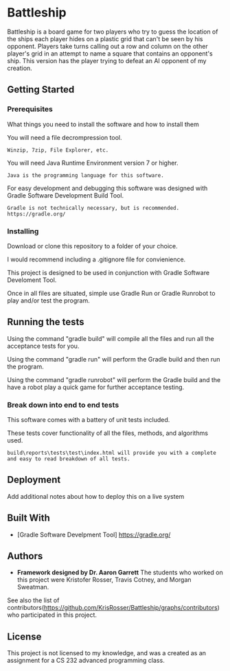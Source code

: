 # Battleship

Battleship is a board game for two players who try to guess the location of the ships each player hides on a plastic grid that can't be seen by his opponent.
Players take turns calling out a row and column on the other player's grid in an attempt to name a square that contains an opponent's ship. 
This version has the player trying to defeat an AI opponent of my creation. 

## Getting Started


### Prerequisites

What things you need to install the software and how to install them

You will need a file decrompression tool.
```
Winzip, 7zip, File Explorer, etc.
```
You will need Java Runtime Environment version 7 or higher.
```
Java is the programming language for this software.
```
For easy development and debugging this software was designed with Gradle Software Development Build Tool.
```
Gradle is not technically necessary, but is recommended. https://gradle.org/
```

### Installing

Download or clone this repository to a folder of your choice.

I would recommend including a .gitignore file for convienience.

This project is designed to be used in conjunction with Gradle Software Develoment Tool.

Once in all files are situated, simple use Gradle Run or Gradle Runrobot to play and/or test the program.

## Running the tests

Using the command "gradle build" will compile all the files and run all the acceptance tests for you.

Using the command "gradle run" will perform the Gradle build and then run the program.

Using the command "gradle runrobot" will perform the Gradle build and the have a robot play a quick game for further acceptance testing.

### Break down into end to end tests

This software comes with a battery of unit tests included.

These tests cover functionality of all the files, methods, and algorithms used.

```
build\reports\tests\test\index.html will provide you with a complete and easy to read breakdown of all tests.
```

## Deployment

Add additional notes about how to deploy this on a live system

## Built With

* [Gradle Software Develpment Tool] https://gradle.org/

## Authors

* **Framework designed by Dr. Aaron Garrett** The students who worked on this project were Kristofer Rosser, Travis Cotney, and Morgan Sweatman. 

See also the list of contributors(https://github.com/KrisRosser/Battleship/graphs/contributors) who participated in this project.

## License

This project is not licensed to my knowledge, and was a created as an assignment for a CS 232 advanced programming class. 
